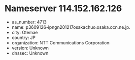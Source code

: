 # Nameserver 114.152.162.126

* as_number: 4713
* name: p3609126-ipngn201217osakachuo.osaka.ocn.ne.jp.
* city: Otemae
* country: JP
* organization: NTT Communications Corporation
* version: Unknown
* dnssec: Unknown
